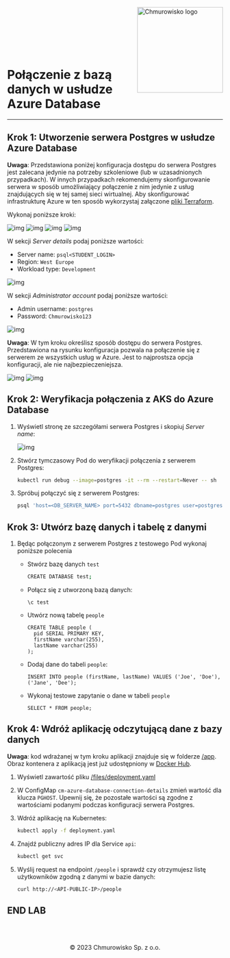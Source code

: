 <img src="./img/logo.png" alt="Chmurowisko logo" width="200" align="right">
<br><br>
<br><br>
<br><br>

# Połączenie z bazą danych w usłudze Azure Database

---

## Krok 1: Utworzenie serwera Postgres w usłudze Azure Database

**Uwaga**: Przedstawiona poniżej konfiguracja dostępu do serwera Postgres jest zalecana jedynie na potrzeby szkoleniowe (lub w uzasadnionych przypadkach). W innych przypadkach rekomendujemy skonfigurowanie serwera w sposób umożliwiający połączenie z nim jedynie z usług znajdujących się w tej samej sieci wirtualnej. Aby skonfigurować infrastrukturę Azure w ten sposób wykorzystaj załączone [pliki Terraform](./terraform).

Wykonaj poniższe kroki:

![img](./img/01-create.png)
![img](./img/02-find-postgres.png)
![img](./img/03-click-create.png)
![img](./img/04-choose-flexible-server.png)

W sekcji _Server details_ podaj poniższe wartości:

  - Server name: `psql<STUDENT_LOGIN>`
  - Region: `West Europe`
  - Workload type: `Development`

![img](./img/05-server-details.png)

W sekcji _Administrator account_ podaj poniższe wartości:

  - Admin username: `postgres`
  - Password: `Chmurowisko123`

![img](./img/06-admin-details.png)

**Uwaga**: W tym kroku określisz sposób dostępu do serwera Postgres. Przedstawiona na rysunku konfiguracja pozwala na połączenie się z serwerem ze wszystkich usług w Azure. Jest to najprostsza opcja konfiguracji, ale nie najbezpieczeniejsza.

![img](./img/07-networking-details.png)
![img](./img/08-create-database.png)

## Krok 2: Weryfikacja połączenia z AKS do Azure Database

1. Wyświetl stronę ze szczegółami serwera Postgres i skopiuj _Server name_:

    ![img](./img/09-database-hostname.png)

1. Stwórz tymczasowy Pod do weryfikacji połączenia z serwerem Postgres:

    ```bash
    kubectl run debug --image=postgres -it --rm --restart=Never -- sh
    ```

1. Spróbuj połączyć się z serwerem Postgres:

    ```bash
    psql 'host=<DB_SERVER_NAME> port=5432 dbname=postgres user=postgres sslmode=require password=Chmurowisko123'
    ```

## Krok 3: Utwórz bazę danych i tabelę z danymi

1. Będąc połączonym z serwerem Postgres z testowego Pod wykonaj poniższe polecenia

    - Stwórz bazę danych `test`

        ```bash
        CREATE DATABASE test;
        ```

    - Połącz się z utworzoną bazą danych:

        ```
        \c test
        ```

    - Utwórz nową tabelę `people`

        ```
        CREATE TABLE people (
          pid SERIAL PRIMARY KEY,
          firstName varchar(255),
          lastName varchar(255)
        );
        ```

    - Dodaj dane do tabeli `people`:

        ```
        INSERT INTO people (firstName, lastName) VALUES ('Joe', 'Doe'), ('Jane', 'Dee');
        ```

    - Wykonaj testowe zapytanie o dane w tabeli `people`

        ```
        SELECT * FROM people;
        ```

## Krok 4: Wdróż aplikację odczytującą dane z bazy danych

**Uwaga**: kod wdrażanej w tym kroku aplikacji znajduje się w folderze [/app](./app). Obraz kontenera z aplikacją jest już udostępniony w [Docker Hub](https://hub.docker.com/repository/docker/macborowy/azure-database-psql).

1. Wyświetl zawartość pliku [/files/deployment.yaml](./files/deployment.yaml)
1. W ConfigMap `cm-azure-database-connection-details` zmień wartość dla klucza `PGHOST`. Upewnij się, że pozostałe wartości są zgodne z wartościami podanymi podczas konfiguracji serwera Postgres.
1. Wdróż aplikację na Kubernetes:

    ```bash
    kubectl apply -f deployment.yaml
    ```

1. Znajdź publiczny adres IP dla Service `api`:

    ```bash
    kubectl get svc
    ```

1. Wyślij request na endpoint `/people` i sprawdź czy otrzymujesz listę użytkowników zgodną z danymi w bazie danych:

    ```bash
    curl http://<API-PUBLIC-IP>/people
    ```

## END LAB

<br><br>

<center><p>&copy; 2023 Chmurowisko Sp. z o.o.<p></center>
